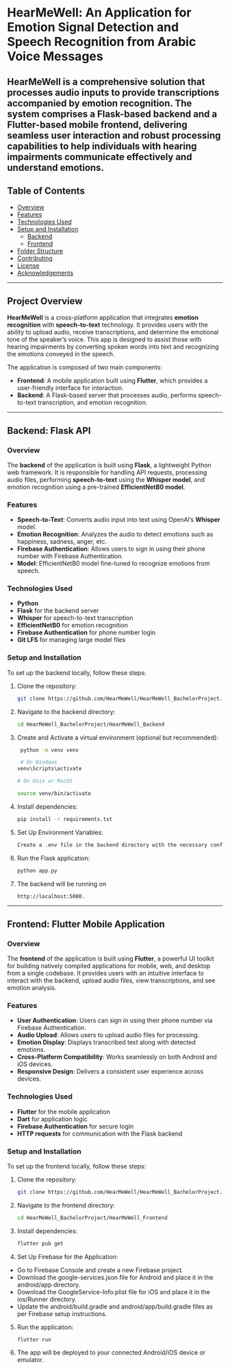 # **HearMeWell: An Application for Emotion Signal Detection and Speech Recognition from Arabic Voice Messages** 

HearMeWell is a comprehensive solution that processes audio inputs to provide transcriptions accompanied by emotion recognition. The system comprises a Flask-based backend and a Flutter-based mobile frontend, delivering seamless user interaction and robust processing capabilities to help individuals with hearing impairments communicate effectively and understand emotions.
---

## Table of Contents

- [Overview](#overview)
- [Features](#features)
- [Technologies Used](#technologies-used)
- [Setup and Installation](#setup-and-installation)
  - [Backend](#backend)
  - [Frontend](#frontend)
- [Folder Structure](#folder-structure)
- [Contributing](#contributing)
- [License](#license)
- [Acknowledgements](#acknowledgements)

---

## **Project Overview**

**HearMeWell** is a cross-platform application that integrates **emotion recognition** with **speech-to-text** technology. It provides users with the ability to upload audio, receive transcriptions, and determine the emotional tone of the speaker’s voice. This app is designed to assist those with hearing impairments by converting spoken words into text and recognizing the emotions conveyed in the speech.

The application is composed of two main components:
- **Frontend**: A mobile application built using **Flutter**, which provides a user-friendly interface for interaction.
- **Backend**: A Flask-based server that processes audio, performs speech-to-text transcription, and emotion recognition.

---

## **Backend: Flask API**

### **Overview**
The **backend** of the application is built using **Flask**, a lightweight Python web framework. It is responsible for handling API requests, processing audio files, performing **speech-to-text** using the **Whisper model**, and emotion recognition using a pre-trained **EfficientNetB0 model**.

### **Features**
- **Speech-to-Text**: Converts audio input into text using OpenAI’s **Whisper** model.
- **Emotion Recognition**: Analyzes the audio to detect emotions such as happiness, sadness, anger, etc.
- **Firebase Authentication**: Allows users to sign in using their phone number with Firebase Authentication.
- **Model**: EfficientNetB0 model fine-tuned to recognize emotions from speech.

### **Technologies Used**
- **Python**
- **Flask** for the backend server
- **Whisper** for speech-to-text transcription
- **EfficientNetB0** for emotion recognition
- **Firebase Authentication** for phone number login
- **Git LFS** for managing large model files

### **Setup and Installation**
To set up the backend locally, follow these steps:

1. Clone the repository:
   ```bash
   git clone https://github.com/HearMeWell/HearMeWell_BachelorProject.git

2. Navigate to the backend directory:
   ```bash
   cd HearMeWell_BachelorProject/HearMeWell_Backend
   
3. Create and Activate a virtual environment (optional but recommended):
   ```bash
    python -m venv venv
   
    # On Windows
   venv\Scripts\activate
   
   # On Unix or MacOS
   
   source venv/bin/activate

4. Install dependencies:
   ```bash
   pip install -r requirements.txt

5. Set Up Environment Variables:
   ```bash
   Create a .env file in the backend directory with the necessary configurations.
   
6. Run the Flask application:
    ```bash
    python app.py

7. The backend will be running on
    ```bash
    http://localhost:5000.
    
---
## **Frontend: Flutter Mobile Application**

### **Overview**
The **frontend** of the application is built using **Flutter**, a powerful UI toolkit for building natively compiled applications for mobile, web, and desktop from a single codebase. It provides users with an intuitive interface to interact with the backend, upload audio files, view transcriptions, and see emotion analysis.

### **Features**
- **User Authentication**: Users can sign in using their phone number via Firebase Authentication.
- **Audio Upload**: Allows users to upload audio files for processing.
- **Emotion Display**: Displays transcribed text along with detected emotions.
- **Cross-Platform Compatibility**: Works seamlessly on both Android and iOS devices.
- **Responsive Design**: Delivers a consistent user experience across devices.

### **Technologies Used**
- **Flutter** for the mobile application
- **Dart** for application logic
- **Firebase Authentication** for secure login
- **HTTP requests** for communication with the Flask backend

### **Setup and Installation**
To set up the frontend locally, follow these steps:

1. Clone the repository:
   ```bash
   git clone https://github.com/HearMeWell/HearMeWell_BachelorProject.git

2. Navigate to the frontend directory:
    ```bash
    cd HearMeWell_BachelorProject/HearMeWell_Frontend

3. Install dependencies:
   ```bash
   flutter pub get

4. Set Up Firebase for the Application:
- Go to Firebase Console and create a new Firebase project.
- Download the google-services.json file for Android and place it in the android/app directory.
- Download the GoogleService-Info.plist file for iOS and place it in the ios/Runner directory.
- Update the android/build.gradle and android/app/build.gradle files as per Firebase setup instructions.
  
5. Run the application:
   ```bash
   flutter run

6. The app will be deployed to your connected Android/iOS device or emulator.
 
